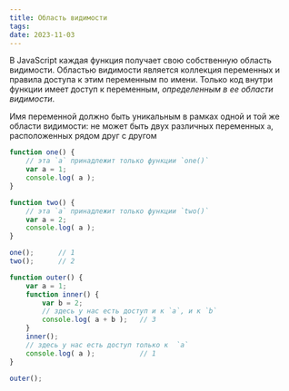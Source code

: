 ```yaml
---
title: Область видимости
tags: 
date: 2023-11-03
---
```

В JavaScript каждая функция получает свою собственную область видимости. Областью видимости является коллекция переменных и правила доступа к этим переменным по имени. Только код внутри функции имеет доступ к переменным, _определенным в ее области видимости_.

Имя переменной должно быть уникальным в рамках одной и той же области видимости: не может быть двух различных переменных `a`, расположенных рядом друг с другом

```js
function one() {
	// эта `a` принадлежит только функции `one()`
	var a = 1;
	console.log( a );
}

function two() {
	// эта `a` принадлежит только функции `two()`
	var a = 2;
	console.log( a );
}

one();		// 1
two();		// 2
```

```js
function outer() {
	var a = 1;
	function inner() {
		var b = 2;
		// здесь у нас есть доступ и к `a`, и к `b`
		console.log( a + b );	// 3
	}
	inner();
	// здесь у нас есть доступ только к  `a`
	console.log( a );			// 1
}

outer();
```


